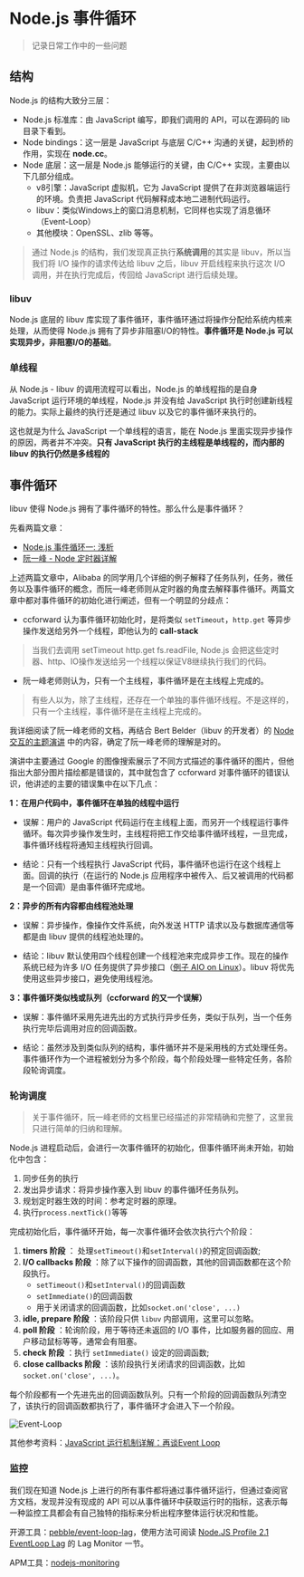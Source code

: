 
Node.js 事件循环
=========================
> 记录日常工作中的一些问题

## 结构

Node.js 的结构大致分三层：

- Node.js 标准库：由 JavaScript 编写，即我们调用的 API，可以在源码的 lib 目录下看到。
- Node bindings：这一层是 JavaScript 与底层 C/C++ 沟通的关键，起到桥的作用，实现在 **node.cc**。
- Node 底层：这一层是 Node.js 能够运行的关键，由 C/C++ 实现，主要由以下几部分组成。
  - v8引擎：JavaScript 虚拟机，它为 JavaScript 提供了在非浏览器端运行的环境。负责把 JavaScript 代码解释成本地二进制代码运行。
  - libuv：类似Windows上的窗口消息机制，它同样也实现了消息循环（Event-Loop）
  - 其他模块：OpenSSL、zlib 等等。

> 通过 Node.js 的结构，我们发现真正执行**系统调用**的其实是 libuv，所以当我们将 I/O 操作的请求传达给 libuv 之后，libuv 开启线程来执行这次 I/O 调用，并在执行完成后，传回给 JavaScript 进行后续处理。

### libuv 

Node.js 底层的 libuv 库实现了事件循环，事件循环通过将操作分配给系统内核来处理，从而使得 Node.js 拥有了异步非阻塞I/O的特性。**事件循环是 Node.js 可以实现异步，非阻塞I/O的基础**。

### 单线程

从 Node.js - libuv 的调用流程可以看出，Node.js 的单线程指的是自身 JavaScript 运行环境的单线程，Node.js 并没有给 JavaScript 执行时创建新线程的能力。实际上最终的执行还是通过 libuv 以及它的事件循环来执行的。

这也就是为什么 JavaScript 一个单线程的语言，能在 Node.js 里面实现异步操作的原因，两者并不冲突。**只有 JavaScript 执行的主线程是单线程的，而内部的 libuv 的执行仍然是多线程的** 

## 事件循环

libuv 使得 Node.js 拥有了事件循环的特性。那么什么是事件循环？

先看两篇文章：

- [Node.js 事件循环一: 浅析](https://github.com/ccforward/cc/issues/47) 
- [阮一峰 - Node 定时器详解](http://www.ruanyifeng.com/blog/2018/02/node-event-loop.html)

上述两篇文章中，Alibaba 的同学用几个详细的例子解释了任务队列，任务，微任务以及事件循环的概念，而阮一峰老师则从定时器的角度去解释事件循环。两篇文章中都对事件循环的初始化进行阐述，但有一个明显的分歧点：

- ccforward 认为事件循环初始化时，是将类似 `setTimeout`，`http.get` 等异步操作发送给另外一个线程，即他认为的 **call-stack** 

> 当我们去调用 setTimeout http.get fs.readFile, Node.js 会把这些定时器、http、IO操作发送给另一个线程以保证V8继续执行我们的代码。

- 阮一峰老师则认为，只有一个主线程，事件循环是在主线程上完成的。

> 有些人以为，除了主线程，还存在一个单独的事件循环线程。不是这样的，只有一个主线程，事件循环是在主线程上完成的。

我详细阅读了阮一峰老师的文档，再结合 Bert Belder（libuv 的开发者）的 [Node 交互的主题演讲](https://www.youtube.com/watch?v=PNa9OMajw9w) 中的内容，确定了阮一峰老师的理解是对的。

演讲中主要通过 Google 的图像搜索展示了不同方式描述的事件循环的图片，但他指出大部分图片描绘都是错误的，其中就包含了 ccforward 对事件循环的错误认识，他讲述的主要的错误集中在以下几点：

**1：在用户代码中，事件循环在单独的线程中运行**

- 误解：用户的 JavaScript 代码运行在主线程上面，而另开一个线程运行事件循环。每次异步操作发生时，主线程将把工作交给事件循环线程，一旦完成，事件循环线程将通知主线程执行回调。

- 结论：只有一个线程执行 JavaScript 代码，事件循环也运行在这个线程上面。回调的执行（在运行的 Node.js 应用程序中被传入、后又被调用的代码都是一个回调）是由事件循环完成地。

**2：异步的所有内容都由线程池处理**

- 误解：异步操作，像操作文件系统，向外发送 HTTP 请求以及与数据库通信等都是由 libuv 提供的线程池处理的。

- 结论：libuv 默认使用四个线程创建一个线程池来完成异步工作。现在的操作系统已经为许多 I/O 任务提供了异步接口（[例子 AIO on Linux](http://man7.org/linux/man-pages/man7/aio.7.html)）。libuv 将优先使用这些异步接口，避免使用线程池。

**3：事件循环类似栈或队列（ccforward 的又一个误解）**

- 误解：事件循环采用先进先出的方式执行异步任务，类似于队列，当一个任务执行完毕后调用对应的回调函数。

- 结论：虽然涉及到类似队列的结构，事件循环并不是采用栈的方式处理任务。事件循环作为一个进程被划分为多个阶段，每个阶段处理一些特定任务，各阶段轮询调度。

### 轮询调度

> 关于事件循环，阮一峰老师的文档里已经描述的非常精确和完整了，这里我只进行简单的归纳和理解。

Node.js 进程启动后，会进行一次事件循环的初始化，但事件循环尚未开始，初始化中包含：

1. 同步任务的执行
2. 发出异步请求：将异步操作塞入到 libuv 的事件循环任务队列。
3. 规划定时器生效的时间：参考定时器的原理。
4. 执行`process.nextTick()`等等

完成初始化后，事件循环开始，每一次事件循环会依次执行六个阶段：

1. **timers 阶段** ： 处理`setTimeout()`和`setInterval()`的预定回调函数;
2. **I/O callbacks 阶段** ：除了以下操作的回调函数，其他的回调函数都在这个阶段执行。
   - `setTimeout()`和`setInterval()`的回调函数
   - `setImmediate()`的回调函数
   - 用于关闭请求的回调函数，比如`socket.on('close', ...)`
3. **idle, prepare 阶段** ：该阶段只供 `libuv` 内部调用，这里可以忽略。
4. **poll 阶段** ：轮询阶段，用于等待还未返回的 I/O 事件，比如服务器的回应、用户移动鼠标等等，通常会有阻塞。
5. **check 阶段** ：执行 `setImmediate()` 设定的回调函数;
6. **close callbacks 阶段** ：该阶段执行关闭请求的回调函数，比如`socket.on('close', ...)`。

每个阶段都有一个先进先出的回调函数队列。只有一个阶段的回调函数队列清空了，该执行的回调函数都执行了，事件循环才会进入下一个阶段。

![Event-Loop](https://github.com/stultuss/doc/blob/master/images/language/event-loop.jpg?raw=true)

其他参考资料：[JavaScript 运行机制详解：再谈Event Loop](http://www.ruanyifeng.com/blog/2014/10/event-loop.html)

### 监控

我们现在知道 Node.js 上进行的所有事件都将通过事件循环运行，但通过查阅官方文档，发现并没有现成的 API 可以从事件循环中获取运行时的指标，这表示每一种监控工具都会有自己独特的指标来分析出程序整体运行状况和性能。

开源工具：[pebble/event-loop-lag](https://github.com/pebble/event-loop-lag)，使用方法可阅读 [Node.JS Profile 2.1 EventLoop Lag](https://xenojoshua.com/2018/03/node-event-loop/) 的 Lag Monitor 一节。

APM工具：[nodejs-monitoring](https://www.dynatrace.com/technologies/nodejs-monitoring/)





## 